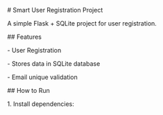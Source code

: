 \# Smart User Registration Project



A simple Flask + SQLite project for user registration.



\## Features

\- User Registration

\- Stores data in SQLite database

\- Email unique validation



\## How to Run

1\. Install dependencies:


